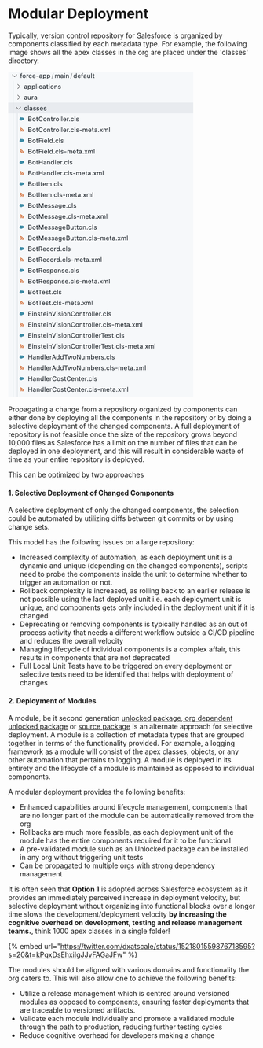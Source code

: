 # Modular Deployment

Typically, version control repository for Salesforce is organized by components classified by each metadata type. For example, the following image shows all the apex classes in the org are placed under the 'classes' directory.

![All classes in the org placed in a single 'classes' folder](<../.gitbook/assets/image (50) (1).png>)

Propagating a change from a repository organized by components can either done by deploying all the components in the repository or by doing a selective deployment of the changed components. A full deployment of repository is not feasible once the size of the repository grows beyond 10,000 files as Salesforce has a limit on the number of files that can be deployed in one deployment, and this will result in considerable waste of time as your entire repository is deployed.

This can be optimized by two approaches

#### 1. Selective Deployment of Changed Components

A selective deployment of only the changed components, the selection could be automated by utilizing diffs between git commits or by using change sets.

This model has the following issues on a large repository:

* Increased complexity of automation, as each deployment unit is a dynamic and unique (depending on the changed components), scripts need to probe the components inside the unit to determine whether to trigger an automation or not.
* Rollback complexity is increased, as rolling back to an earlier release is not possible using the last deployed unit i.e. each deployment unit is unique, and components gets only included in the deployment unit if it is changed
* Deprecating or removing components is typically handled as an out of process activity that needs a different workflow outside a CI/CD pipeline and reduces the overall velocity
* Managing lifecycle of individual components is a complex affair, this results in components that are not deprecated
* Full Local Unit Tests have to be triggered on every deployment or selective tests need to be identified that helps with deployment of changes

#### 2. Deployment of Modules

A module, be it second generation [unlocked package](../sfpowerscripts/types-of-packaging/unlocked-packages.md),[ org dependent unlocked package](../sfpowerscripts/types-of-packaging/unlocked-packages.md) or [source package](../sfpowerscripts/types-of-packaging/source-packages.md) is an alternate approach for selective deployment. A module is a collection of metadata types that are grouped together in terms of the functionality provided. For example, a logging framework as a module will consist of the apex classes, objects, or any other automation that pertains to logging. A module is deployed in its entirety and the lifecycle of a module is maintained as opposed to individual components.

A modular deployment provides the following benefits:

* Enhanced capabilities around lifecycle management, components that are no longer part of the module can be automatically removed from the org
* Rollbacks are much more feasible, as each deployment unit of the module has the entire components required for it to be functional
* A pre-validated module such as an Unlocked package can be installed in any org without triggering unit tests
* Can be propagated to multiple orgs with strong dependency management

It is often seen that **Option 1** is adopted across Salesforce ecosystem as it provides an immediately perceived increase in deployment velocity, but selective deployment without organizing into functional blocks over a longer time slows the development/deployment velocity **by increasing the cognitive overhead on development, testing and release management teams.**, think 1000 apex classes in a single folder!

{% embed url="https://twitter.com/dxatscale/status/1521801559876718595?s=20&t=kPqxDsEhxiIgJJvFAGaJFw" %}

The modules should be aligned with various domains and functionality the org caters to. This will also allow one to achieve the following benefits:

* Utilize a release management which is centred around versioned modules as opposed to components, ensuring faster deployments that are traceable to versioned artifacts.
* Validate each module individually and promote a validated module through the path to production, reducing further testing cycles
* Reduce cognitive overhead for developers making a change
